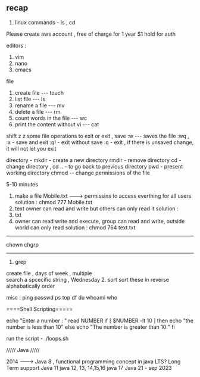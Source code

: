 ## recap 
1. linux commands - ls , cd 

Please create aws account , free of charge for 1 year 
$1 hold for auth

editors : 
1. vim 
2. nano 
3. emacs


file 
1. create file --- touch
2. list file --- ls 
3. rename a file --- mv
4. delete a file  --- rm 
5. count words in the file --- wc  
6. print the content without vi --- cat 

shift z z
some file operations to exit or exit , save 
:w --- saves the file
:wq  , :x  - save and exit 
:q!  - exit without save 
:q  - exit , if there is unsaved change, it will not let you exit 


directory  - 
mkdir - create a new directory 
rmdir - remove directory 
cd  - change directory , 
cd .. - to go back to previous directory 
pwd  - present working directory 
chmod -- change permissions of the file 

5-10 minutes 
1. make a file Mobile.txt 
---> permissins to access everthing for all users
solution : chmod 777 Mobile.txt
2. text 
 owner can read and write but others can only read it
solution : 
3. txt 
4. owner can read write and execute, group can read and write, outside world 
can only read 
solution : chmod 764 text.txt

-----
chown 
chgrp 

------
1. grep

create file , days of week 
, multiple  
search a spcecific string , Wednesday 
2. sort 
sort these in reverse alphabatically order  

misc : 
ping 
passwd 
ps
top 
df 
du 
whoami 
who

====Shell Scripting=====

echo "Enter a number : "
read NUMBER
if [ $NUMBER -lt 10 ]
then
echo "the number is less than 10"
else
echo "The number is greater than 10:"
fi

run the script - ./loops.sh






/////
Java 
/////

2014 ---> Java 8 , 
functional programming concept in java 
LTS? Long Term support 
Java 11 
java 12, 13, 14,15,16
java 17 
Java 21  - sep 2023



